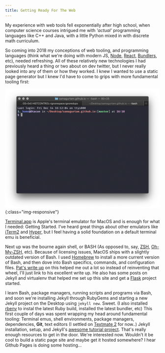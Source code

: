 ```yaml
---
title: Getting Ready For The Web
---
```

My experience with web tools fell exponentially after high school, when computer science courses intrigued me with *'actual'* programming languages like C++ and Java, with a little Python mixed in with discrete math curriculum.

So coming into 2018 my conceptions of web tooling, and programming languages (think what we're doing with modern JS, [Node](https://nodejs.org/en/), [React](https://reactjs.org), [Bundlers](https://parceljs.org), etc), needed refreshing. All of these relatively new technologies I had previously heard a thing or two about on dev twitter, but I never really looked into any of them or how they worked. I knew I wanted to use a static page generator but I knew I'd have to come to grips with more fundamental tooling first:

![terminal-with-configs](/assets/img/terminal-with-configs.png){:class="img-responsive"}

[Terminal.app](https://en.wikipedia.org/wiki/Terminal_(macOS)) is Apple's terminal emulator for MacOS and is enough for what I needed: Getting Started. I've heard great things about other emulators like [iTerm2](https://iterm2.com) and [Hyper](https://hyper.is), but I feel having a solid foundation on a default terminal emu is beneficial.

Next up was the bourne again shell, or BASH (As opposed to, say, [ZSH](http://zsh.sourceforge.net), [Oh-My-ZSH](https://ohmyz.sh), etc). Because of licensing issues, MacOS ships with a slightly outdated version of Bash. I used [Homebrew](https://brew.sh) to install a more current version of Bash, and then dove into Bash specifics, commands, and configuration files. [Pat's write up](http://hypepat.com/2016/two-shells-one-prompt.html) on this helped me out a lot so instead of reinventing that wheel, I'll just link to his excellent write up. He also has some posts on Jekyll and virtualenv that helped me set up this site and get a [Flask](http://flask.pocoo.org) project started.

I learn Bash, package managers, running scripts and programs via Bash, and soon we're installing Jekyll through RubyGems and starting a new Jekyll project on the Desktop using `jekyll new`. Sweet. (I also installed [rbenv](https://github.com/rbenv/rbenv) to instal the latest Ruby build, installed the latest bundler, etc) This first couple of days was spent wrapping my head around fundamental tooling: Terminal emus, shell environments, package managers, dependencies, **Git**, text editors (I settled on [Textmate 2](https://macromates.com) for now..) Jekyll installation, setup, and Jekyll's [awesome tutorial project](https://jekyllrb.com/docs/step-by-step/01-setup/). That's really enough resources to get in the door. We're interested now. Wouldn't it be cool to build a static page site and maybe get it hosted somewhere? I hear Github Pages is doing some hosting...